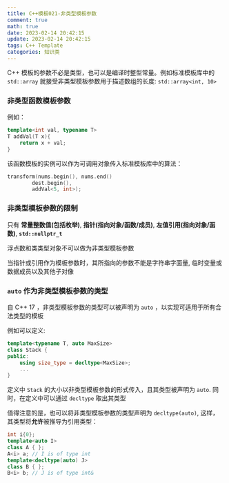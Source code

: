 ```yaml
---
title: C++模板021-非类型模板参数
comment: true
math: true
date: 2023-02-14 20:42:15
update: 2023-02-14 20:42:15
tags: C++ Template
categories: 知识类
---
```


C++ 模板的参数不必是类型，也可以是编译时整型常量。例如标准模板库中的 `std::array` 就接受非类型模板参数用于描述数组的长度: `std::array<int, 10>`

<!--more-->

### 非类型函数模板参数

例如：

```cpp
template<int val, typename T>
T addVal(T x){
    return x + val;
}
```
该函数模板的实例可以作为可调用对象传入标准模板库中的算法：

```cpp
transform(nums.begin(), nums.end()
        dest.begin(),
        addVal<5, int>);
```

### 非类型模板参数的限制

只有 **常量整数值(包括枚举)**, **指针(指向对象/函数/成员)**, **左值引用(指向对象/函数)**, **`std::nullptr_t`**

浮点数和类类型对象不可以做为非类型模板参数

当指针或引用作为模板参数时，其所指向的参数不能是字符串字面量, 临时变量或数据成员以及其他子对像

### `auto` 作为非类型模板参数的类型

自 C++ 17 ，非类型模板参数的类型可以被声明为 `auto` ，以实现可适用于所有合法类型的模板

例如可以定义:

```cpp
template<typename T, auto MaxSize>
class Stack {
public:
    using size_type = decltype<MaxSize>;
    ...
}
```

定义中 `Stack` 的大小以非类型模板参数的形式传入，且其类型被声明为 `auto`. 同时，在定义中可以通过 `decltype` 取出其类型

值得注意的是，也可以将非类型模板参数的类型声明为 `decltype(auto)`, 这样，其类型将**允许**被推导为引用类型：

```cpp
int i{0};
template<auto I>
class A { };
A<i> a; // I is of type int
template<decltype(auto) J>
class B { };
B<i> b; // J is of type int&
```